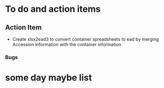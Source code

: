 
# To do and action items

## Action Item

+ Create xlsx2ead3 to convert container spreadsheets to ead by merging Accession information with the container information

### Bugs

# some day maybe list

